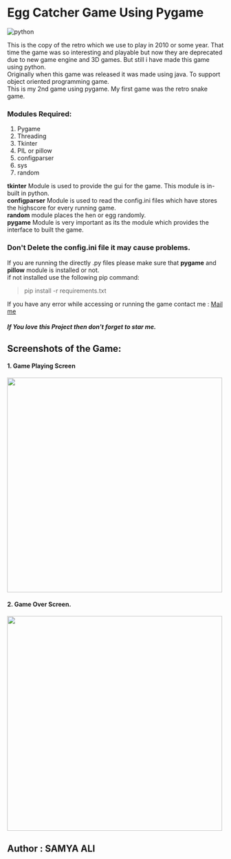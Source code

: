 # Egg Catcher Game Using Pygame

![python](https://img.shields.io/badge/python-v3.9.10-red?style=flat-square&logo=python)

<p align="left">
		This is the copy of the retro which we use to play in 2010 or some year. That time the game was so interesting and playable but now they are deprecated due to new game engine and 3D games. But still i have made this game using python. <br />
		Originally when this game was released it was made using java. To support object oriented programming game.<br />
		This is my 2nd game using pygame. My first game was the retro snake game.<br />
	</p>

### Modules Required:

1. Pygame
2. Threading
3. Tkinter
4. PIL or pillow
5. configparser
6. sys
7. random

**tkinter** Module is used to provide the gui for the game. This module is in-built in python.
<br />
**configparser** Module is used to read the config.ini files which have stores the highscore for every running game.
<br />
**random** module places the hen or egg randomly.
<br />
**pygame** Module is very important as its the module which provides the interface to built the game.
<br />

### Don't Delete the config.ini file it may cause problems.

If you are running the directly .py files please make sure that **pygame** and **pillow** module is installed or not.<br />
if not installed use the following pip command:

> pip install -r requirements.txt

If you have any error while accessing or running the game contact me : [Mail me](mailto:samyaali648gmail.com)

##### If You love this Project then don't forget to star me.


## Screenshots of the Game:

<h4>1. Game Playing Screen</h4>
<img src="![2](https://github.com/user-attachments/assets/8c1c7f13-7802-4b4e-bf2a-414969122222)" width=500> <br />
<h4>2. Game Over Screen.</h4>
<img src="file:///C:/Users/SAMYA%20ALI/Downloads/1.jpg" width=500> <br />

## Author : SAMYA ALI
